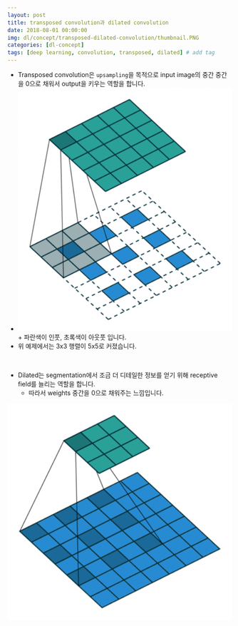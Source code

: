 ```yaml
---
layout: post
title: transposed convolution과 dilated convolution  
date: 2018-08-01 00:00:00
img: dl/concept/transposed-dilated-convolution/thumbnail.PNG
categories: [dl-concept] 
tags: [deep learning, convolution, transposed, dilated] # add tag
---
```


+ Transposed convolution은 `upsampling`을 목적으로 input image의 중간 중간을 0으로 채워서 output을 키우는 역할을 합니다.
+ <img src="../assets/img/dl/concept/transposed-dilated-convolution/transposed.gif" alt="Drawing" style="width: 600px;"/>
    + 파란색이 인풋, 초록색이 아웃풋 입니다.
+ 위 예제에서는 3x3 행렬이 5x5로 커졌습니다.   

<br>

+ Dilated는 segmentation에서 조금 더 디테일한 정보를 얻기 위해 receptive field를 늘리는 역할을 합니다.
    + 따라서 weights 중간을 0으로 채워주는 느낌입니다.

<img src="../assets/img/dl/concept/transposed-dilated-convolution/dilated.gif" alt="Drawing" style="width: 600px;"/>